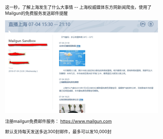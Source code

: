 这一秒，了解上海发生了什么大事情 -- 上海权威媒体东方网新闻爬虫，使用了Mailgun的免费服务发送邮件提醒 

![avata](/images/screenshot.jpg)

注册mailgun免费邮件服务： https://www.mailgun.com

默认支持每天发送多达300封邮件，最多可以发10,000封
